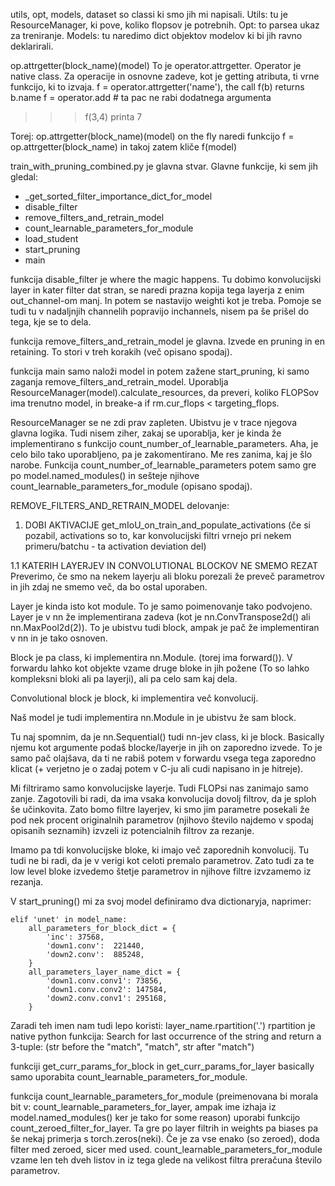 
utils, opt, models, dataset so classi ki smo jih mi napisali.
Utils: tu je ResourceManager, ki pove, koliko flopsov je potrebnih.
Opt: to parsea ukaz za treniranje.
Models: tu naredimo dict objektov modelov ki bi jih ravno deklarirali.

op.attrgetter(block_name)(model)
To je operator.attrgetter.
Operator je native class. Za operacije in osnovne zadeve, kot je getting atributa, ti vrne funkcijo, ki to izvaja.
f = operator.attrgetter('name'), the call f(b) returns b.name
f = operator.add    # ta pac ne rabi dodatnega argumenta
>>> f(3,4)   printa 7

Torej:
op.attrgetter(block_name)(model)
on the fly naredi funkcijo f = op.attrgetter(block_name) in takoj zatem kliče f(model)

train_with_pruning_combined.py je glavna stvar.
Glavne funkcije, ki sem jih gledal:
- _get_sorted_filter_importance_dict_for_model
- disable_filter
- remove_filters_and_retrain_model
- count_learnable_parameters_for_module
- load_student
- start_pruning
- main

funkcija disable_filter je where the magic happens.
Tu dobimo konvolucijski layer in kater filter dat stran, se naredi prazna kopija tega layerja z enim out_channel-om manj. In potem se nastavijo weighti kot je treba.
Pomoje se tudi tu v nadaljnjih channelih popravijo inchannels, nisem pa še prišel do tega, kje se to dela.


funkcija remove_filters_and_retrain_model je glavna. Izvede en pruning in en retaining. To stori v treh korakih (več opisano spodaj).

funkcija main samo naloži model in potem zažene start_pruning, ki samo zaganja remove_filters_and_retrain_model.
Uporablja ResourceManager(model).calculate_resources, da preveri, koliko FLOPSov ima trenutno model, in breake-a if rm.cur_flops < targeting_flops.

ResourceManager se ne zdi prav zapleten. Ubistvu je v trace njegova glavna logika.
Tudi nisem ziher, zakaj se uporablja, ker je kinda že implementirano s funkcijo count_number_of_learnable_parameters.
Aha, je celo bilo tako uporabljeno, pa je zakomentirano. Me res zanima, kaj je šlo narobe.
Funkcija count_number_of_learnable_parameters potem samo gre po model.named_modules() in sešteje njihove count_learnable_parameters_for_module (opisano spodaj).



REMOVE_FILTERS_AND_RETRAIN_MODEL delovanje:

1. DOBI AKTIVACIJE
get_mIoU_on_train_and_populate_activations
(če si pozabil, activations so to, kar konvolucijski filtri vrnejo pri nekem primeru/batchu - ta activation deviation del)




1.1 KATERIH LAYERJEV IN CONVOLUTIONAL BLOCKOV NE SMEMO REZAT
Preverimo, če smo na nekem layerju ali bloku porezali že preveč parametrov in jih zdaj ne smemo več, da bo ostal uporaben.

Layer je kinda isto kot module. To je samo poimenovanje tako podvojeno.
Layer je v nn že implementirana zadeva (kot je nn.ConvTranspose2d() ali nn.MaxPool2d(2)).
To je ubistvu tudi block, ampak je pač že implementiran v nn in je tako osnoven. 

Block je pa class, ki implementira nn.Module. (torej ima forward()).
V forwardu lahko kot objekte vzame druge bloke in jih požene (To so lahko kompleksni bloki ali pa layerji), ali pa celo sam kaj dela.

Convolutional block je block, ki implementira več konvolucij.

Naš model je tudi implementira nn.Module in je ubistvu že sam block.

Tu naj spomnim, da je nn.Sequential() tudi nn-jev class, ki je block. Basically njemu kot argumente podaš blocke/layerje in jih on zaporedno izvede. To je samo pač olajšava, da ti ne rabiš potem v forwardu vsega tega zaporedno klicat (+ verjetno je o zadaj potem v C-ju ali cudi napisano in je hitreje).



Mi filtriramo samo konvolucijske layerje. Tudi FLOPsi nas zanimajo samo zanje. Zagotovili bi radi, da ima vsaka konvolucija dovolj filtrov, da je sploh še učinkovita.
Zato bomo filtre layerjev, ki smo jim parametre posekali že pod nek procent originalnih parametrov (njihovo število najdemo v spodaj opisanih seznamih) izvzeli iz potencialnih filtrov za rezanje.

Imamo pa tdi konvolucijske bloke, ki imajo več zaporednih konvolucij. Tu tudi ne bi radi, da je v verigi kot celoti premalo parametrov. Zato tudi za te low level bloke izvedemo štetje parametrov in njihove filtre izvzamemo iz rezanja.


V start_pruning() mi za svoj model definiramo dva dictionaryja, naprimer:

    elif 'unet' in model_name:
        all_parameters_for_block_dict = {
            'inc': 37568,
            'down1.conv':  221440,
            'down2.conv':  885248,
        }
        all_parameters_layer_name_dict = {
            'down1.conv.conv1': 73856,
            'down1.conv.conv2': 147584,
            'down2.conv.conv1': 295168,
        }

Zaradi teh imen nam tudi lepo koristi:
layer_name.rpartition('.')
rpartition je native python funkcija:
Search for last occurrence of the string and return a 3-tuple:
(str before the "match", "match", str after "match")


funkciji get_curr_params_for_block in get_curr_params_for_layer basically samo uporabita count_learnable_parameters_for_module.

funkcija count_learnable_parameters_for_module
(preimenovana bi morala bit v: count_learnable_parameters_for_layer, ampak ime izhaja iz model.named_modules() ker je tako for some reason)
 uporabi funkcijo
count_zeroed_filter_for_layer.
Ta gre po layer filtrih in weights pa biases pa še nekaj primerja s torch.zeros(neki). Če je za vse enako (so zeroed), doda filter med zeroed, sicer med used.
count_learnable_parameters_for_module vzame len teh dveh listov in iz tega glede na velikost filtra preračuna število parametrov.




